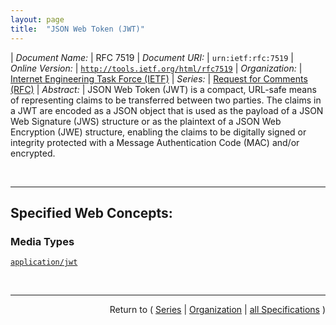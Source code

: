 ```yaml
---
layout: page
title:  "JSON Web Token (JWT)"
---
```


| *Document Name:* | RFC 7519
| *Document URI:* | `urn:ietf:rfc:7519`
| *Online Version:* | [`http://tools.ietf.org/html/rfc7519`](http://tools.ietf.org/html/rfc7519)
| *Organization:* | [Internet Engineering Task Force (IETF)](..  "List of specification series by this organization")
| *Series:* | [Request for Comments (RFC)](.  "List of specifications in this series")
| *Abstract:* | JSON Web Token (JWT) is a compact, URL-safe means of representing claims to be transferred between two parties.  The claims in a JWT are encoded as a JSON object that is used as the payload of a JSON Web Signature (JWS) structure or as the plaintext of a JSON Web Encryption (JWE) structure, enabling the claims to be digitally signed or integrity protected with a Message Authentication Code (MAC) and/or encrypted.

<br/>
<hr/>

## Specified Web Concepts:

### Media Types

[`application/jwt`](/concepts/media-type/application/jwt "The JWT Claims Set represents a JSON object whose members are the claims conveyed by the JWT.")



<br/>
<hr/>

<p style="text-align: right">Return to ( <a href="./">Series</a> | <a href="../">Organization</a> | <a href="../../">all Specifications</a> )</p>